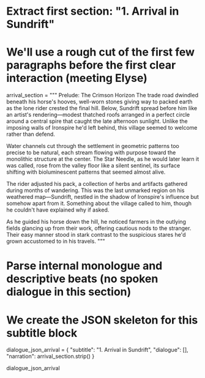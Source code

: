 # Extract first section: "1. Arrival in Sundrift"
# We'll use a rough cut of the first few paragraphs before the first clear interaction (meeting Elyse)

arrival_section = """
Prelude: The Crimson Horizon
The trade road dwindled beneath his horse's hooves, well-worn stones giving way to packed earth as the lone rider crested the final hill. Below, Sundrift spread before him like an artist's rendering—modest thatched roofs arranged in a perfect circle around a central spire that caught the late afternoon sunlight. Unlike the imposing walls of Ironspire he'd left behind, this village seemed to welcome rather than defend.

Water channels cut through the settlement in geometric patterns too precise to be natural, each stream flowing with purpose toward the monolithic structure at the center. The Star Needle, as he would later learn it was called, rose from the valley floor like a silent sentinel, its surface shifting with bioluminescent patterns that seemed almost alive.

The rider adjusted his pack, a collection of herbs and artifacts gathered during months of wandering. This was the last unmarked region on his weathered map—Sundrift, nestled in the shadow of Ironspire's influence but somehow apart from it. Something about the village called to him, though he couldn't have explained why if asked.

As he guided his horse down the hill, he noticed farmers in the outlying fields glancing up from their work, offering cautious nods to the stranger. Their easy manner stood in stark contrast to the suspicious stares he'd grown accustomed to in his travels.
"""

# Parse internal monologue and descriptive beats (no spoken dialogue in this section)
# We create the JSON skeleton for this subtitle block
dialogue_json_arrival = {
    "subtitle": "1. Arrival in Sundrift",
    "dialogue": [],
    "narration": arrival_section.strip()
}

dialogue_json_arrival